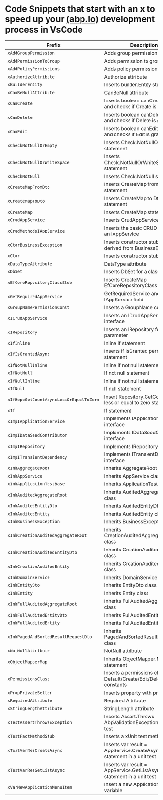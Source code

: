 # Code Snippets that start with an x to speed up your [(abp.io)](https://abp.io/) development process in VsCode

| Prefix                                  | Description                                                           |
| --------------------------------------- | --------------------------------------------------------------------- |
| `xAddGroupPermission`                   | Adds group permission to context                                      |
| `xAddPermissionToGroup`                 | Adds permission to group                                              |
| `xAddPolicyPermissions`                 | Adds policy permissions                                               |
| `xAuthorizeAttribute`                   | Authorize attribute                                                   |
| `xBuilderEntity`                        | Inserts builder.Entity stub                                           |
| `xCanBeNullAttribute`                   | CanBeNull attribute                                                   |
| `xCanCreate`                            | Inserts boolean canCreate variable and checks if Create is granted    |
| `xCanDelete`                            | Inserts boolean canDelete variable and checks if Delete is granted    |
| `xCanEdit`                              | Inserts boolean canEdit variable and checks if Edit is granted        |
| `xCheckNotNullOrEmpty`                  | Inserts Check.NotNullOrEmpty statement                                |
| `xCheckNotNullOrWhiteSpace`             | Inserts Check.NotNullOrWhiteSpace statement                           |
| `xCheckNotNull`                         | Inserts Check.NotNull statement                                       |
| `xCreateMapFromDto`                     | Inserts CreateMap from Dto statement                                  |
| `xCreateMapToDto`                       | Inserts CreateMap to Dto statement                                    |
| `xCreateMap`                            | Inserts CreateMap statement                                           |
| `xCrudAppService`                       | Inserts CrudAppService class                                          |
| `xCrudMethodsIAppService`               | Inserts the basic CRUD methods in an IAppService                      |
| `xCtorBusinessException`                | Inserts constructor stub in a class derived from BusinessException    |
| `xCtor`                                 | Inserts constructor stub                                              |
| `xDataTypeAttribute`                    | DataType attribute                                                    |
| `xDbSet`                                | Inserts DbSet for a class statement                                   |
| `xEfCoreRepositoryClassStub`            | Inserts CreateMap EfCoreRepositoryClass stub                          |
| `xGetRequiredAppService`                | GetRequiredService and inserts an IAppService field                   |
| `xGroupNamePermissionConst`             | Inserts a GroupName constant                                          |
| `xICrudAppService`                      | Inserts an ICrudAppService interface                                  |
| `xIRepository`                          | Inserts an IRepository for a type parameter                           |
| `xIfInline`                             | Inline if statement                                                   |
| `xIfIsGrantedAsync`                     | Inserts if IsGranted permission statement                             |
| `xIfNotNullInline`                      | Inline if not null statement                                          |
| `xIfNotNull`                            | If not null statement                                                 |
| `xIfNullInline`                         | Inline if not null statement                                          |
| `xIfNull`                               | If null statement                                                     |
| `xIfRepoGetCountAsyncLessOrEqualToZero` | Insert Repository.GetCountAsync less or equal to zero statement       |
| `xIf`                                   | If statement                                                          |
| `xImpIApplicationService`               | Implements IApplicationService interface                              |
| `xImpIDataSeedContributor`              | Implements IDataSeedContributor interface                             |
| `xImpIRepository`                       | Implements IRepository interface                                      |
| `xImpITransientDependency`              | Implements ITransientDependency interface                             |
| `xInhAggregateRoot`                     | Inherits AggregateRoot class                                          |
| `xInhAppService`                        | Inherits AppService class                                             |
| `xInhApplicationTestBase`               | Inherits ApplicationTestBase class                                    |
| `xInhAuditedAggregateRoot`              | Inherits AuditedAggregateRoot class                                   |
| `xInhAuditedEntityDto`                  | Inherits AuditedEntityDto class                                       |
| `xInhAuditedEntity`                     | Inherits AuditedEntity class                                          |
| `xInhBusinessException`                 | Inherits BusinessException class                                      |
| `xInhCreationAuditedAggregateRoot`      | Inherits CreationAuditedAggregateRoot class                           |
| `xInhCreationAuditedEntityDto`          | Inherits CreationAuditedEntityDto class                               |
| `xInhCreationAuditedEntity`             | Inherits CreationAuditedEntity class                                  |
| `xInhDomainService`                     | Inherits DomainService class                                          |
| `xInhEntityDto`                         | Inherits EntityDto class                                              |
| `xInhEntity`                            | Inherits Entity class                                                 |
| `xInhFullAuditedAggregateRoot`          | Inherits FullAuditedAggregateRoot class                               |
| `xInhFullAuditedEntityDto`              | Inherits FullAuditedEntityDto class                                   |
| `xInhFullAuditedEntity`                 | Inherits FullAuditedEntity class                                      |
| `xInhPagedAndSortedResultRequestDto`    | Inherits PagedAndSortedResultRequestDto class                         |
| `xNotNullAttribute`                     | NotNull attribute                                                     |
| `xObjectMapperMap`                      | Inherits ObjectMapper.Map statement                                   |
| `xPermissionsClass`                     | Inserts a permissions class with Default/Create/Edit/Delete constants |
| `xPropPrivateSetter`                    | Inserts property with private setter                                  |
| `xRequiredAttribute`                    | Required Attribute                                                    |
| `xStringLengthAttribute`                | StringLength attribute                                                |
| `xTestAssertThrowsException`            | Inserts Assert.Throws AbpValidationException in a unit test           |
| `xTestFactMethodStub`                   | Inserts a xUnit test method stub                                      |
| `xTestVarResCreateAsync`                | Inserts var result = AppService.CreateAsync statement in a unit test  |
| `xTestVarResGetListAsync`               | Inserts var result = AppService.GetListAsync statement in a unit test |
| `xVarNewApplicationMenuItem`            | Insert a new ApplicationMenuItem variable                             |
